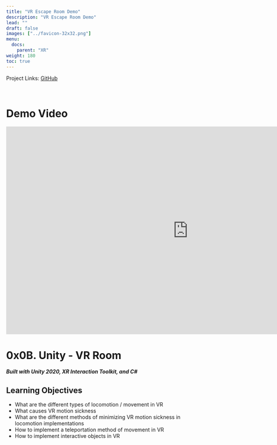 ```yaml
---
title: "VR Escape Room Demo"
description: "VR Escape Room Demo"
lead: ""
draft: false
images: ["../favicon-32x32.png"]
menu:
  docs:
    parent: "XR"
weight: 180
toc: true
---
```


Project Links: [GitHub](https://github.com/peytonbrsmith/0x0B-unity-vr_room)

<br />
<h1> Demo Video </h1>
<p align="center">
  <iframe width="982" height="561" src="https://www.youtube.com/embed/h6N_nfO-6gE" title="YouTube video player" frameborder="0" allow="accelerometer; autoplay; clipboard-write; encrypted-media; gyroscope; picture-in-picture" allowfullscreen></iframe>
</p>

0x0B. Unity - VR Room
=====================

***Built with Unity 2020, XR Interaction Toolkit, and C#***

Learning Objectives
---------------------

-   What are the different types of locomotion / movement in VR
-   What causes VR motion sickness
-   What are the different methods of minimizing VR motion sickness in
    locomotion implementations
-   How to implement a teleportation method of movement in VR
-   How to implement interactive objects in VR
